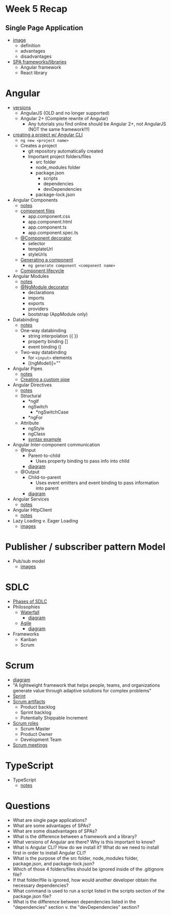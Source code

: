 # Week 5 Recap

## Single Page Application
- [image](./images/spa.JPG)
    - definition
    - advantages
    - disadvantages
- [SPA frameworks/libraries](./images/spa-frameworks-libraries.JPG)
    - Angular framework
    - React library

# Angular
- [versions](./images/angular-versions.JPG)
    - AngularJS (OLD and no longer supported)
    - Angular 2+ (Complete rewrite of Angular)
        - Any tutorials you find online should be Angular 2+, not AngularJS (NOT the same framework!!!)
- [creating a project w/ Angular CLI](./images/angular-cli.JPG)
    - `ng new <project name>`
    - Creates a project
        - git repository automatically created
        - Important project folders/files
            - src folder
            - node_modules folder
            - package.json
                - scripts
                - dependencies
                - devDependencies
            - package-lock.json
- Angular Components
    - [notes](./images/angular-components-notes.png)
    - [component files](./images/angular-component-files.png)
        - app.component.css
        - app.component.html
        - app.component.ts
        - app.component.spec.ts
    - [@Component decorator](./images/angular-component-decorator.png)
        - selector
        - templateUrl
        - styleUrls
    - [Generating a component](./images/angular-generate-component.png)
        - `ng generate component <component name>`
    - [Component lifecycle](./images/angular-component-lifecycle.png)
- Angular Modules
    - [notes](./images/angular-modules.png)
    - [@NgModule decorator](./images/angular-module-decorator.png)
        - declarations
        - imports
        - exports
        - providers
        - bootstrap (AppModule only)
- Databinding
    - [notes](./images/angular-databinding.png)
    - One-way databinding
        - string interpolation {{ }}
        - property binding []
        - event binding ()
    - Two-way databinding
        - for `<input>` elements
        - [(ngModel)]=""
- Angular Pipes
    - [notes](./images/angular-pipes.png)
    - [Creating a custom pipe](./images/angular-custom-pipe.png)
- Angular Directives
    - [notes](./images/angular-directives.png)
    - Structural
        - *ngIf
        - ngSwitch
            - *ngSwitchCase
        - *ngFor
    - Attribute
        - ngStyle
        - ngClass
        - [syntax example](./images/attribute-directive-syntax.png)
- Angular Inter-component communication
    - @Input
        - Parent-to-child
            - Uses property binding to pass info into child
        - [diagram](./images/angular-parent-to-child.png)
    - @Output
        - Child-to-parent
            - Uses event emitters and event binding to pass information into parent
        - [diagram](./images/angular-child-to-parent.png)
- Angular Services
    - [notes](./images/angular-services.png)
- Angular HttpClient
    - [notes](./images/angular-http-client.png)
- Lazy Loading v. Eager Loading
    - [images](./images/lazy-loading-eager-loading.png)

# Publisher / subscriber pattern Model
- Pub/sub model
    - [images](./images/pub-sub.png)

# SDLC
- [Phases of SDLC](./images/sdlc-phases.png)
- Philosophies
    - [Waterfall](./images/waterfall.png)
        - [diagram](./images/waterfall-diagram.png)
    - [Agile](./images/agile.png)
        - [diagram](./images/agile.png)
- Frameworks
    - Kanban
    - Scrum

# Scrum
- [diagram](./images/scrum-diagram.png)
- "A lightweight framework that helps people, teams, and organizations generate value through adaptive solutions for complex problems"
- [Sprint](./images/scrum-sprint.png)
- [Scrum artifacts](./images/scrum-artifacts.png)
    - Product backlog
    - Sprint backlog
    - Potentially Shippable Increment
- [Scrum roles](./images/scrum-roles.png)
    - Scrum Master
    - Product Owner
    - Development Team
- [Scrum meetings](./images/scrum-meetings.png)

# TypeScript
- TypeScript
    - [notes](./images/typescript-notes.png)

# Questions
* What are single page applications?
* What are some advantages of SPAs?
* What are some disadvantages of SPAs?
* What is the difference between a framework and a library?
* What versions of Angular are there? Why is this important to know?
* What is Angular CLI? How do we install it? What do we need to install first in order to install Angular CLI?
* What is the purpose of the src folder, node_modules folder, package.json, and package-lock.json?
* Which of those 4 folders/files should be ignored inside of the .gitignore file?
* If that folder/file is ignored, how would another developer obtain the necessary dependencies?
* What command is used to run a script listed in the scripts section of the package.json file?
* What is the difference between dependencies listed in the "dependencies" section v. the "devDependencies" section?